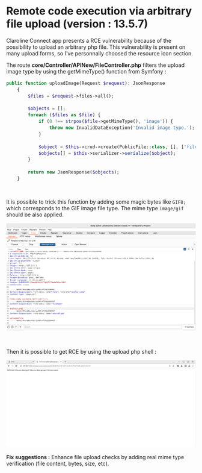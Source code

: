 # Remote code execution via arbitrary file upload (version : 13.5.7)

Claroline Connect app presents a RCE vulnerability because of the possibility to upload an arbitrary php file. This vulnerability is present on many upload forms, so I've
personnally choosed the resource icon section.

The route **core/Controller/APINew/FileController.php** filters the upload image type by using the getMimeType() function from Symfony : 

```php
public function uploadImage(Request $request): JsonResponse
    {
        $files = $request->files->all();

        $objects = [];
        foreach ($files as $file) {
            if (0 !== strpos($file->getMimeType(), 'image')) {
                throw new InvalidDataException('Invalid image type.');
            }

            $object = $this->crud->create(PublicFile::class, [], ['file' => $file, Crud::THROW_EXCEPTION]);
            $objects[] = $this->serializer->serialize($object);
        }

        return new JsonResponse($objects);
    }
```
    
    
<br>
    
It is possible to trick this function by adding some magic bytes like ```GIF8;``` which corresponds to the GIF image file type. The mime type ```image/gif``` 
should be also applied.

![burp poc](https://raw.githubusercontent.com/matthieu-hackwitharts/claroline-CVEs/main/rce/poc_rce_burp.PNG)

<br>

Then it is possible to get RCE by using the upload php shell :

![rce poc](https://raw.githubusercontent.com/matthieu-hackwitharts/claroline-CVEs/main/rce/rce_new_poc.PNG)

**Fix suggestions :** Enhance file upload checks by adding real mime type verification (file content, bytes, size, etc). 


